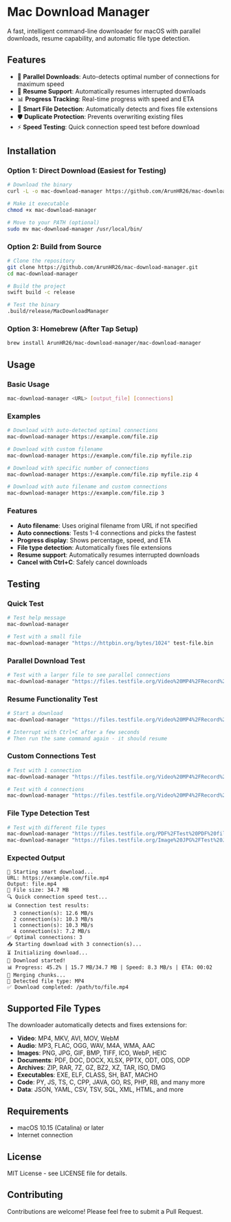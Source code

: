 # Mac Download Manager

A fast, intelligent command-line downloader for macOS with parallel downloads, resume capability, and automatic file type detection.

## Features

- 🚀 **Parallel Downloads**: Auto-detects optimal number of connections for maximum speed
- 🔄 **Resume Support**: Automatically resumes interrupted downloads
- 📊 **Progress Tracking**: Real-time progress with speed and ETA
- 🎯 **Smart File Detection**: Automatically detects and fixes file extensions
- 🛡️ **Duplicate Protection**: Prevents overwriting existing files
- ⚡ **Speed Testing**: Quick connection speed test before download

## Installation

### Option 1: Direct Download (Easiest for Testing)
```bash
# Download the binary
curl -L -o mac-download-manager https://github.com/ArunHR26/mac-download-manager/releases/download/v1.0.0/MacDownloadManager

# Make it executable
chmod +x mac-download-manager

# Move to your PATH (optional)
sudo mv mac-download-manager /usr/local/bin/
```

### Option 2: Build from Source
```bash
# Clone the repository
git clone https://github.com/ArunHR26/mac-download-manager.git
cd mac-download-manager

# Build the project
swift build -c release

# Test the binary
.build/release/MacDownloadManager
```

### Option 3: Homebrew (After Tap Setup)
```bash
brew install ArunHR26/mac-download-manager/mac-download-manager
```

## Usage

### Basic Usage
```bash
mac-download-manager <URL> [output_file] [connections]
```

### Examples
```bash
# Download with auto-detected optimal connections
mac-download-manager https://example.com/file.zip

# Download with custom filename
mac-download-manager https://example.com/file.zip myfile.zip

# Download with specific number of connections
mac-download-manager https://example.com/file.zip myfile.zip 4

# Download with auto filename and custom connections
mac-download-manager https://example.com/file.zip 3
```

### Features
- **Auto filename**: Uses original filename from URL if not specified
- **Auto connections**: Tests 1-4 connections and picks the fastest
- **Progress display**: Shows percentage, speed, and ETA
- **File type detection**: Automatically fixes file extensions
- **Resume support**: Automatically resumes interrupted downloads
- **Cancel with Ctrl+C**: Safely cancel downloads

## Testing

### Quick Test
```bash
# Test help message
mac-download-manager

# Test with a small file
mac-download-manager "https://httpbin.org/bytes/1024" test-file.bin
```

### Parallel Download Test
```bash
# Test with a larger file to see parallel connections
mac-download-manager "https://files.testfile.org/Video%20MP4%2FRecord%20-%20testfile.org.mp4" test-video.mp4
```

### Resume Functionality Test
```bash
# Start a download
mac-download-manager "https://files.testfile.org/Video%20MP4%2FRecord%20-%20testfile.org.mp4" resume-test.mp4

# Interrupt with Ctrl+C after a few seconds
# Then run the same command again - it should resume
```

### Custom Connections Test
```bash
# Test with 1 connection
mac-download-manager "https://files.testfile.org/Video%20MP4%2FRecord%20-%20testfile.org.mp4" test-1.mp4 1

# Test with 4 connections
mac-download-manager "https://files.testfile.org/Video%20MP4%2FRecord%20-%20testfile.org.mp4" test-4.mp4 4
```

### File Type Detection Test
```bash
# Test with different file types
mac-download-manager "https://files.testfile.org/PDF%2FTest%20PDF%20file.pdf"
mac-download-manager "https://files.testfile.org/Image%20JPG%2FTest%20JPG%20file.jpg"
```

### Expected Output
```
🚀 Starting smart download...
URL: https://example.com/file.mp4
Output: file.mp4
📁 File size: 34.7 MB
🔍 Quick connection speed test...
📊 Connection test results:
  3 connection(s): 12.6 MB/s
  2 connection(s): 10.3 MB/s
  1 connection(s): 10.3 MB/s
  4 connection(s): 7.2 MB/s
✅ Optimal connections: 3
📥 Starting download with 3 connection(s)...
⏳ Initializing download...
🚀 Download started!
📊 Progress: 45.2% | 15.7 MB/34.7 MB | Speed: 8.3 MB/s | ETA: 00:02
🔧 Merging chunks...
📝 Detected file type: MP4
✅ Download completed: /path/to/file.mp4
```

## Supported File Types

The downloader automatically detects and fixes extensions for:
- **Video**: MP4, MKV, AVI, MOV, WebM
- **Audio**: MP3, FLAC, OGG, WAV, M4A, WMA, AAC
- **Images**: PNG, JPG, GIF, BMP, TIFF, ICO, WebP, HEIC
- **Documents**: PDF, DOC, DOCX, XLSX, PPTX, ODT, ODS, ODP
- **Archives**: ZIP, RAR, 7Z, GZ, BZ2, XZ, TAR, ISO, DMG
- **Executables**: EXE, ELF, CLASS, SH, BAT, MACHO
- **Code**: PY, JS, TS, C, CPP, JAVA, GO, RS, PHP, RB, and many more
- **Data**: JSON, YAML, CSV, TSV, SQL, XML, HTML, and more

## Requirements

- macOS 10.15 (Catalina) or later
- Internet connection

## License

MIT License - see LICENSE file for details.

## Contributing

Contributions are welcome! Please feel free to submit a Pull Request. 